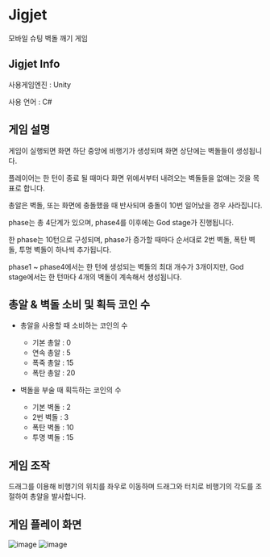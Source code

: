 # Jigjet
모바일 슈팅 벽돌 깨기 게임

## Jigjet Info
사용게임엔진 : Unity

사용 언어 : C#

## 게임 설명

게임이 실행되면 화면 하단 중앙에 비행기가 생성되며 화면 상단에는 벽돌들이 생성됩니다.

플레이어는 한 턴이 종료 될 때마다 화면 위에서부터 내려오는 벽돌들을 없애는 것을 목표로 합니다.

총알은 벽돌, 또는 화면에 충돌했을 때 반사되며 충돌이 10번 일어났을 경우 사라집니다. 

phase는 총 4단계가 있으며,  phase4를 이후에는 God stage가 진행됩니다.

한 phase는 10턴으로 구성되며, phase가 증가할 때마다 순서대로 2번 벽돌, 폭탄 벽돌, 투명 벽돌이 하나씩 추가됩니다.

phase1 ~ phase4에서는 한 턴에 생성되는 벽돌의 최대 개수가 3개이지만, God stage에서는 한 턴마다 4개의 벽돌이 계속해서 생성됩니다.

## 총알 & 벽돌 소비 및 획득 코인 수
- 총알을 사용할 때 소비하는 코인의 수
  - 기본 총알 : 0
  - 연속 총알 : 5
  - 폭죽 총알 : 15
  - 폭탄 총알 : 20   
  
- 벽돌을 부술 때 획득하는 코인의 수
  - 기본 벽돌 : 2
  - 2번 벽돌 : 3
  - 폭탄 벽돌 : 10
  - 투명 벽돌 : 15

## 게임 조작
드래그를 이용해 비행기의 위치를 좌우로 이동하며 드래그와 터치로 비행기의 각도를 조절하여 총알을 발사합니다. 

## 게임 플레이 화면
![image](https://github.com/hmp9354/Jigjet/assets/55439943/04c45156-a215-49d9-a89b-88028b707916) ![image](https://github.com/hmp9354/Jigjet/assets/55439943/a7593433-e6e9-48b7-8df5-a92d5fb05bd8)
